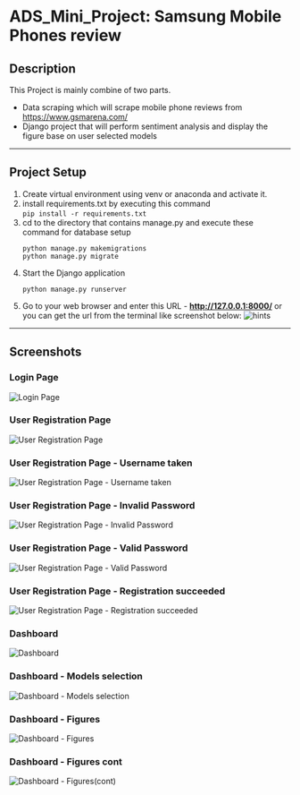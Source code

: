 # ADS_Mini_Project: Samsung Mobile Phones review
## Description
This Project is mainly combine of two parts. 
- Data scraping which will scrape mobile phone reviews from https://www.gsmarena.com/
- Django project that will perform sentiment analysis and display the figure base on user selected models

---
## Project Setup
1. Create virtual environment using venv or anaconda and activate it.
2. install requirements.txt by executing this command  
    ```pip install -r requirements.txt```
3. cd to the directory that contains manage.py and execute these command for database setup
    ```
    python manage.py makemigrations
    python manage.py migrate
    ```
4. Start the Django application
    ```
    python manage.py runserver
    ```
5. Go to your web browser and enter this URL - **http://127.0.0.1:8000/** or you can get the url from the terminal like screenshot below:
![hints](/ads_mini_project/read_me_images/ReadMe_hints.png)
 

---


## Screenshots
### Login Page
![Login Page](/ads_mini_project/read_me_images/ads_login.png)

### User Registration Page
![User Registration Page](/ads_mini_project/read_me_images/ads_register.png)

### User Registration Page - Username taken
![User Registration Page - Username taken](/ads_mini_project/read_me_images/ads_register_username_taken.png)

### User Registration Page - Invalid Password
![User Registration Page - Invalid Password](/ads_mini_project/read_me_images/ads_register_password_not_same.png)

### User Registration Page - Valid Password 
![User Registration Page - Valid Password ](/ads_mini_project/read_me_images/ads_register_password_valid.png)

### User Registration Page - Registration succeeded
![User Registration Page - Registration succeeded](/ads_mini_project/read_me_images/ads_register_success.png)

### Dashboard
![Dashboard](/ads_mini_project/read_me_images/ads_dashboard.png)

### Dashboard - Models selection
![Dashboard - Models selection](/ads_mini_project/read_me_images/ads_dashboard_model_selection.png)

### Dashboard - Figures
![Dashboard - Figures](/ads_mini_project/read_me_images/ads_dashboard_figure_1.png)

### Dashboard - Figures cont
![Dashboard - Figures(cont)](/ads_mini_project/read_me_images/ads_dashboard_figure_2.png)